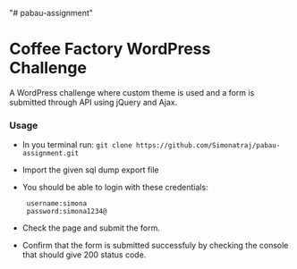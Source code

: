 "# pabau-assignment" 
# Coffee Factory WordPress Challenge

A WordPress challenge where custom theme is used and a form is submitted through API using jQuery and Ajax.

### Usage
- In you terminal run: ``git clone https://github.com/Simonatraj/pabau-assignment.git``
- Import the given sql dump export file
- You should be able to login with these credentials:

       username:simona
       password:simona1234@

- Check the page and submit the form.
- Confirm that the form is submitted successfuly by checking the console that should give 200 status code.
